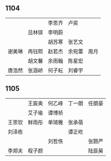 ## 1104
|     |     |     |     |     |
| --- | --- | --- | --- | --- |
|  |  | 李思齐 | 卢奕 |  |
|  | 吕林镔 | 李明蔚 |  |  |
|  |  | 胡苏寒 | 张艺文 |  |
| 谢美琳 | 冉钰熙 | 赵若杰 | 余宛蕾 | 周月 |
|  | 胡文馨 | 余雨翰 | 陈星宏 |  |
| 唐浩然 | 张涵峤 | 何子耘 | 刘睿宇 |  |

## 1105
|     |     |     |     |     |
| --- | --- | --- | --- | --- |
|  | 王宸奥 | 何乙峰 | 丁一朗 | 任朗豪 |
|  | 艾子瑜 | 谭博祯 |  |  |
| 王思钦 | 鲜雨彤 | 单琦雅 | 张承蓓 |  |
| 刘泽栋 |  |  | 谭正屹 |  |
|  |  | 刘哲佚 |  | 张颢严 |
| 李郑夫 | 程子颜 |  |  | 陆辰昊 |

